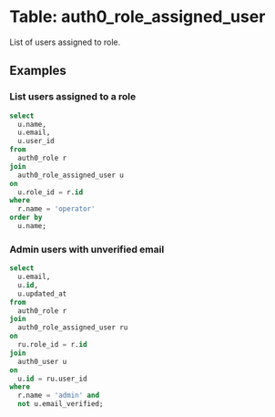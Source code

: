 # Table: auth0_role_assigned_user

List of users assigned to role.

## Examples

### List users assigned to a role

```sql
select
  u.name,
  u.email,
  u.user_id
from
  auth0_role r
join
  auth0_role_assigned_user u
on
  u.role_id = r.id
where
  r.name = 'operator'
order by
  u.name;
```

### Admin users with unverified email

```sql
select
  u.email,
  u.id,
  u.updated_at
from
  auth0_role r
join
  auth0_role_assigned_user ru
on
  ru.role_id = r.id
join
  auth0_user u
on
  u.id = ru.user_id
where
  r.name = 'admin' and
  not u.email_verified;
```
